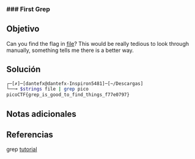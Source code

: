 ### ### First Grep

## Objetivo
Can you find the flag in [file](https://jupiter.challenges.picoctf.org/static/315d3325dc668ab7f1af9194f2de7e7a/file)? This would be really tedious to look through manually, something tells me there is a better way.


## Solución
```bash
┌─[✗]─[dantefx@dantefx-Inspiron5481]─[~/Descargas]
└──╼ $strings file | grep pico
picoCTF{grep_is_good_to_find_things_f77e0797}

```


## Notas adicionales

## Referencias
grep [tutorial](https://ryanstutorials.net/linuxtutorial/grep.php)